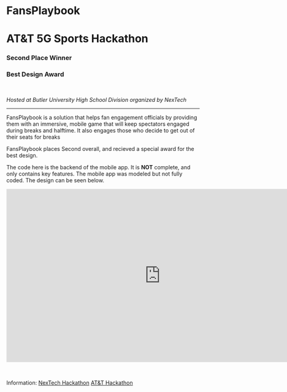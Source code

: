 # FansPlaybook
# AT&T 5G Sports Hackathon

### Second Place Winner
### Best Design Award

&nbsp;
&nbsp;

*Hosted at Butler University*
*High School Division organized by NexTech*

---

FansPlaybook is a solution that helps fan engagement officials by providing them with an immersive, mobile game that will keep spectators engaged during breaks and halftime. It also engages those who decide to get out of their seats for breaks

FansPlaybook places Second overall, and recieved a special award for the best design. 

The code here is the backend of the mobile app. It is **NOT** complete, and only contains key features. The mobile app was modeled but not fully coded. The design can be seen below.
<iframe style="border: 1px solid rgba(0, 0, 0, 0.1);" width="800" height="450" src="https://www.figma.com/embed?embed_host=share&url=https%3A%2F%2Fwww.figma.com%2Ffile%2FT5zOY0HTuV742LVLVCUuhe%2FFansPlaybook%3Fnode-id%3D0%253A1" allowfullscreen></iframe>


&nbsp;
&nbsp;

Information:
[NexTech Hackathon](https://nextech.org/programs/5ghackathon/)
[AT&T Hackathon](https://www.eventbrite.com/e/atts-5g-sports-hackathon-tickets-160847965595)
